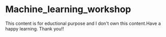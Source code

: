 # Machine_learning_workshop
This content is for eductional purpose and I don't own this content.Have a happy learning.
Thank you!!
